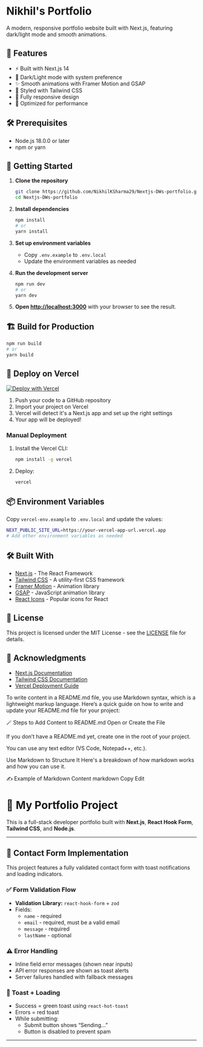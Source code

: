 # Nikhil's Portfolio

A modern, responsive portfolio website built with Next.js, featuring dark/light mode and smooth animations.

## 🚀 Features

- ⚡️ Built with Next.js 14
- 🎨 Dark/Light mode with system preference
- ✨ Smooth animations with Framer Motion and GSAP
- 🎨 Styled with Tailwind CSS
- 📱 Fully responsive design
- 🚀 Optimized for performance

## 🛠️ Prerequisites

- Node.js 18.0.0 or later
- npm or yarn

## 🚀 Getting Started

1. **Clone the repository**

   ```bash
   git clone https://github.com/NikhilKSharma29/Nextjs-DWs-portfolio.git
   cd Nextjs-DWs-portfolio
   ```

2. **Install dependencies**

   ```bash
   npm install
   # or
   yarn install
   ```

3. **Set up environment variables**

   - Copy `.env.example` to `.env.local`
   - Update the environment variables as needed

4. **Run the development server**

   ```bash
   npm run dev
   # or
   yarn dev
   ```

5. **Open [http://localhost:3000](http://localhost:3000)** with your browser to see the result.

## 🏗 Build for Production

```bash
npm run build
# or
yarn build
```

## 🚀 Deploy on Vercel

[![Deploy with Vercel](https://vercel.com/button)](https://vercel.com/new/clone?repository-url=https%3A%2F%2Fgithub.com%2FNikhilKSharma29%2FNextjs-DWs-portfolio&project-name=my-portfolio&repository-name=my-portfolio)

1. Push your code to a GitHub repository
2. Import your project on Vercel
3. Vercel will detect it's a Next.js app and set up the right settings
4. Your app will be deployed!

### Manual Deployment

1. Install the Vercel CLI:

   ```bash
   npm install -g vercel
   ```

2. Deploy:
   ```bash
   vercel
   ```

## 📦 Environment Variables

Copy `vercel-env.example` to `.env.local` and update the values:

```bash
NEXT_PUBLIC_SITE_URL=https://your-vercel-app-url.vercel.app
# Add other environment variables as needed
```

## 🛠 Built With

- [Next.js](https://nextjs.org/) - The React Framework
- [Tailwind CSS](https://tailwindcss.com/) - A utility-first CSS framework
- [Framer Motion](https://www.framer.com/motion/) - Animation library
- [GSAP](https://greensock.com/gsap/) - JavaScript animation library
- [React Icons](https://react-icons.github.io/react-icons/) - Popular icons for React

## 📄 License

This project is licensed under the MIT License - see the [LICENSE](LICENSE) file for details.

## 🙏 Acknowledgments

- [Next.js Documentation](https://nextjs.org/docs)
- [Tailwind CSS Documentation](https://tailwindcss.com/docs)
- [Vercel Deployment Guide](https://vercel.com/docs)

To write content in a README.md file, you use Markdown syntax, which is a lightweight markup language. Here’s a quick guide on how to write and update your README.md file for your project:

🪄 Steps to Add Content to README.md
Open or Create the File

If you don’t have a README.md yet, create one in the root of your project.

You can use any text editor (VS Code, Notepad++, etc.).

Use Markdown to Structure It
Here's a breakdown of how markdown works and how you can use it.

✍️ Example of Markdown Content
markdown
Copy
Edit

# 🚀 My Portfolio Project

This is a full-stack developer portfolio built with **Next.js**, **React Hook Form**, **Tailwind CSS**, and **Node.js**.

---

## 🧩 Contact Form Implementation

This project features a fully validated contact form with toast notifications and loading indicators.

### ✅ Form Validation Flow

- **Validation Library:** `react-hook-form` + `zod`
- Fields:
  - `name` - required
  - `email` - required, must be a valid email
  - `message` - required
  - `lastName` - optional

### ⚠️ Error Handling

- Inline field error messages (shown near inputs)
- API error responses are shown as toast alerts
- Server failures handled with fallback messages

### 🔔 Toast + Loading

- Success = green toast using `react-hot-toast`
- Errors = red toast
- While submitting:
  - Submit button shows “Sending...”
  - Button is disabled to prevent spam

---
